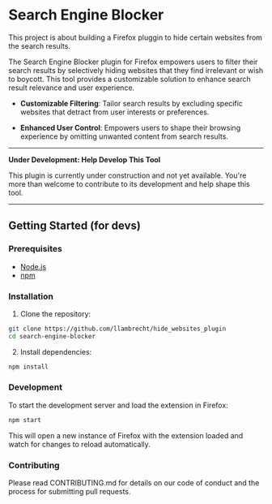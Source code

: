 # Search Engine Blocker

This project is about building a Firefox pluggin to hide certain websites from the search results.

The Search Engine Blocker plugin for Firefox empowers users to filter their search results by selectively hiding websites that they find irrelevant or wish to boycott. This tool provides a customizable solution to enhance search result relevance and user experience.

- **Customizable Filtering**: Tailor search results by excluding specific websites that detract from user interests or preferences.

- **Enhanced User Control**: Empowers users to shape their browsing experience by omitting unwanted content from search results.

<hr>

**Under Development: Help Develop This Tool**

This plugin is currently under construction and not yet available. You're more than welcome to contribute to its development and help shape this tool.

<hr>

## Getting Started (for devs)

### Prerequisites

- [Node.js](https://nodejs.org/)
- [npm](https://www.npmjs.com/)

### Installation

1. Clone the repository:

```bash
git clone https://github.com/llambrecht/hide_websites_plugin
cd search-engine-blocker
```

2. Install dependencies:

```bash
npm install
```

### Development

To start the development server and load the extension in Firefox:

```bash
npm start
```

This will open a new instance of Firefox with the extension loaded and watch for changes to reload automatically.

### Contributing

Please read CONTRIBUTING.md for details on our code of conduct and the process for submitting pull requests.
